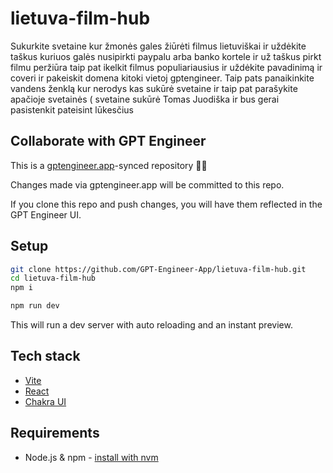 # lietuva-film-hub

Sukurkite svetaine kur žmonės gales žiūrėti filmus lietuviškai ir uždėkite taškus kuriuos galės nusipirkti paypalu arba banko kortele ir už taškus pirkt filmu peržiūra  taip pat ikelkit filmus populiariausius ir uždėkite pavadinimą ir coveri ir pakeiskit domena kitoki vietoj gptengineer. Taip pats panaikinkite vandens ženklą kur nerodys kas sukūrė svetaine ir taip pat parašykite apačioje svetainės ( svetaine sukūrė Tomas Juodiška ir bus gerai pasistenkit pateisint lūkesčius

## Collaborate with GPT Engineer

This is a [gptengineer.app](https://gptengineer.app)-synced repository 🌟🤖

Changes made via gptengineer.app will be committed to this repo.

If you clone this repo and push changes, you will have them reflected in the GPT Engineer UI.

## Setup

```sh
git clone https://github.com/GPT-Engineer-App/lietuva-film-hub.git
cd lietuva-film-hub
npm i
```

```sh
npm run dev
```

This will run a dev server with auto reloading and an instant preview.

## Tech stack

- [Vite](https://vitejs.dev/)
- [React](https://react.dev/)
- [Chakra UI](https://chakra-ui.com/)

## Requirements

- Node.js & npm - [install with nvm](https://github.com/nvm-sh/nvm#installing-and-updating)
